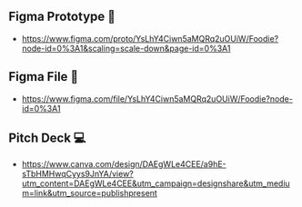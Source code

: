 ## Figma Prototype 📲
* https://www.figma.com/proto/YsLhY4Ciwn5aMQRq2uOUiW/Foodie?node-id=0%3A1&scaling=scale-down&page-id=0%3A1
## Figma File 📁
* https://www.figma.com/file/YsLhY4Ciwn5aMQRq2uOUiW/Foodie?node-id=0%3A1
## Pitch Deck 💻 
* https://www.canva.com/design/DAEgWLe4CEE/a9hE-sTbHMHwqCyys9JnYA/view?utm_content=DAEgWLe4CEE&utm_campaign=designshare&utm_medium=link&utm_source=publishpresent
